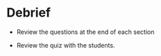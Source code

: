 # Debrief

- Review the questions at the end of each section
  
- Review the quiz with the students.
